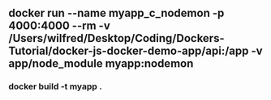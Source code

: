 ## docker run --name myapp_c_nodemon -p 4000:4000 --rm -v /Users/wilfred/Desktop/Coding/Dockers-Tutorial/docker-js-docker-demo-app/api:/app -v app/node_module myapp:nodemon


### docker build -t myapp .


